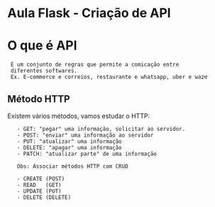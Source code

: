 # Aula Flask - Criação de API

# O que é API

     É um conjunto de regras que permite a comicação entre 
     diferentes softwares.
     Ex. E-commerce e correios, restaurante e whatsapp, uber e waze

## Método HTTP 

   Existem vários métodos, vamos estudar o HTTP:

       - GET: "pegar" uma informação, solicitar ao servidor.
       - POST: "enviar" uma informação ao servidor 
       - PUT: "atualizar" uma informação 
       - DELETE: "apagar" uma informação
       - PATCH: "atualizar parte" de uma informação

       Obs: Associar métodos HTTP com CRUD

       - CREATE (POST)
       - READ   (GET)
       - UPDATE (PUT)
       - DELETE (DELETE)
